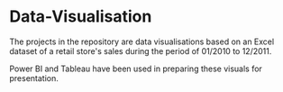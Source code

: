 # Data-Visualisation
The projects in the repository are data visualisations based on an Excel dataset of a retail store's sales during the period of 01/2010 to 12/2011.

Power BI and Tableau have been used in preparing these visuals for presentation.
